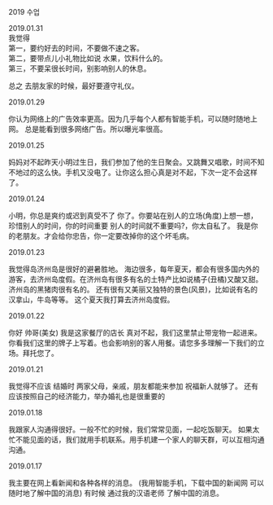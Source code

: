 
2019 수업


2019.01.31     
我觉得        
第一，要约好去的时间，不要做不速之客。    
第二，要带点儿小礼物比如说 水果，饮料什么的。    
第三，不要呆很长时间，别影响别人的休息。    
    
总之 去朋友家的时候，最好要遵守礼仪。    


2019.01.29

你认为网络上的广告效率更高。因为几乎每个人都有智能手机，可以随时随地上网。
总是能看到很多网络广告。所以曝光率很高。


2019.01.25

妈妈对不起昨天小明过生日，我们参加了他的生日聚会。又跳舞又唱歌，时间不知不地过的这么快。手机又没电了。让你这么担心真是对不起，下次一定不会这样了。


2019.01.24

小明，你总是爽约或迟到真受不了 你了。你要站在别人的立场(角度)上想一想，珍惜别人的时间，你的时间重要 别人的时间就不重要吗?，你太自私了。 我是你的老朋友。才会给你忠告，你一定要改掉你的这个坏毛病。


2019.01.23

我觉得岛济州岛是很好的避暑胜地。 海边很多，每年夏天，都会有很多国内外的游客，去济州岛度假。在济州岛有很多有名的土特产比如说橘子(丑橘)又酸又甜。济州岛的黑猪肉很有名的。 还有很有又美丽又独特的景色(风景)，比如说有名的汉拿山，牛岛等等。 这个夏天我打算去济州岛度假。


2019.01.22

你好 帅哥(美女) 我是这家餐厅的店长 真对不起，我们这里禁止带宠物一起进来。 你看我们这里的牌子上写着。也会影响别的客人用餐。请您多多理解一下我们的立场。拜托您了。


2019.01.21

我觉得不应该 结婚时 两家父母，亲戚，朋友都能来参加 祝福新人就够了。 还有应该按照自己的经济能力，举办婚礼也是很重要的


2019.01.18

我跟家人沟通得很好。一般不忙的时候，我们常常见面，一起吃饭聊天。 如果太忙不能见面的话，我们就用手机联系。用手机建一个家人的聊天群，可以互相沟通沟通。


2019.01.17

我主要在网上看新闻和各种各样的消息。 (我用智能手机，下载中国的新闻网 可以随时地了解中国的消息) 有时候 通过我的汉语老师 了解中国的消息。


